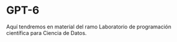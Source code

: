 # GPT-6
Aquí tendremos en material del ramo Laboratorio de programación científica para Ciencia de Datos.
